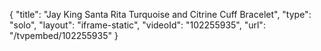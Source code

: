 {
    "title": "Jay King Santa Rita Turquoise and Citrine Cuff Bracelet",
    "type": "solo",
    "layout": "iframe-static",
    "videoId": "102255935",
    "url": "\/tvpembed\/102255935"
}
